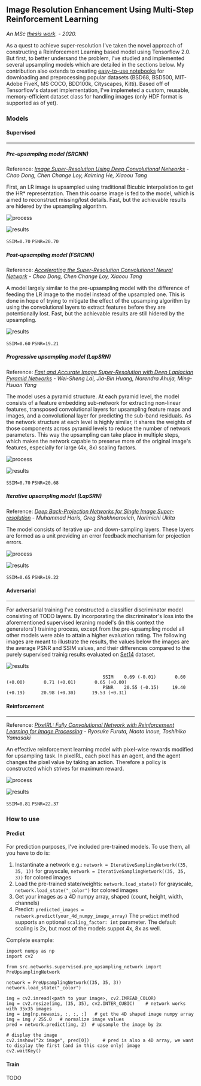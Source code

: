 ## Image Resolution Enhancement Using Multi-Step Reinforcement Learning 
_An MSc [thesis work](https://github.com/nyikovicsmate/thesis/blob/master/documentation/thesis_description.pdf "thesis description"). - 2020._  

As a quest to achieve super-resolution I've taken the novel approach of constructing a Reinforcement Learning 
based model using Tensorflow 2.0. But first, to better undersand the problem, I've studied and implemented 
several upsampling models which are detailed in the sections below. My contribution also extends to creating 
[easy-to-use notebooks](https://github.com/nyikovicsmate/thesis/tree/master/utils/datasets)
for downloading and preprocessing popular datasets (BSD68, BSD500, MIT-Adobe FiveK, MS COCO, BDD100k, Cityscapes, Kitti).
Based off of Tensorflow's dataset implementation, I've implemeted a custom, reusable, memory-efficient dataset class for
handling images (only HDF format is supported as of yet).

### Models

#### Supervised

---

##### Pre-upsampling model (SRCNN)

Reference: _[Image Super-Resolution Using Deep
Convolutional Networks](https://arxiv.org/abs/1501.00092) - Chao Dong, Chen Change Loy, Kaiming He, Xiaoou Tang_

First, an LR image is upsampled using traditional Bicubic interpolation to get the HR* representation. Then this coarse 
image is fed to the model, which is aimed to reconstruct missing/lost details. Fast, but the achievable results are 
hidered by the upsampling algorithm.
 
![process](https://raw.githubusercontent.com/nyikovicsmate/thesis/master/documentation/img/pre0.png)

![results](https://raw.githubusercontent.com/nyikovicsmate/thesis/master/documentation/img/pre_r.png)

`SSIM=0.70`
`PSNR=20.70`

##### Post-upsampling model (FSRCNN)

Reference: _[Accelerating the Super-Resolution Convolutional Neural Network](https://arxiv.org/abs/1608.00367) - Chao Dong, Chen Change Loy, Xiaoou Tang_

A model largely similar to the pre-upsampling model with the difference of feeding the LR image to the model instead 
of the upsampled one. This is done in hope of trying to mitigate the effect of the upsamping algorithm by using the 
convolutional layers to extract features before they are potentionally lost. Fast, but the achievable results are 
still hidered by the upsampling.

![results](https://raw.githubusercontent.com/nyikovicsmate/thesis/master/documentation/img/post_r.png)

`SSIM=0.60`
`PSNR=19.21`

##### Progressive upsampling model (LapSRN)

Reference: _[Fast and Accurate Image Super-Resolution with
Deep Laplacian Pyramid Networks](https://arxiv.org/abs/1710.01992) - Wei-Sheng Lai, Jia-Bin Huang, Narendra Ahuja, Ming-Hsuan Yang_

The model uses a pyramid structure. At each pyramid level, the model consists of a feature embedding sub-network for 
extracting non-linear features, transposed convolutional layers for upsampling feature maps and images, and a 
convolutional layer for predicting the sub-band residuals. As the network structure at each level is highly similar, 
it shares the weights of those components across pyramid levels to reduce the number of network parameters. This way 
the upsampling can take place in multiple steps, which makes the network capable to preserve more of the original image's
features, especially for large (4x, 8x) scaling factors. 

![process](https://raw.githubusercontent.com/nyikovicsmate/thesis/master/documentation/img/prog0.png)

![results](https://raw.githubusercontent.com/nyikovicsmate/thesis/master/documentation/img/prog_r.png)

`SSIM=0.70`
`PSNR=20.68`

##### Iterative upsampling model (LapSRN)

Reference: _[Deep Back-Projection Networks for Single Image Super-resolution](https://arxiv.org/abs/1904.05677) - Muhammad Haris, Greg Shakhnarovich, Norimichi Ukita_

The model consists of iterative up- and down-sampling layers. These layers are formed as a unit providing an error 
feedback mechanism for projection errors. 

![process](https://raw.githubusercontent.com/nyikovicsmate/thesis/master/documentation/img/iter0.png)

![results](https://raw.githubusercontent.com/nyikovicsmate/thesis/master/documentation/img/iter_r.png)


`SSIM=0.65`
`PSNR=19.22`

#### Adversarial

---

For adversarial training I've constructed a classifier discriminator model consisting of TODO layers. 
By incorporating the discriminator's loss into the aforementioned supervised leraning model's (in this context the 
generators') training process, except from the pre-upsampling model all other models were able to attain a higher 
evaluation rating. The following images are meant to illustrate the results, the values below the images are the 
average PSNR and SSIM values, and their differences compared to the purely supervised trainig results evaluated 
on [Set14](https://github.com/cszn/IRCNN/tree/master/testsets/Set14) dataset. 

![results](https://raw.githubusercontent.com/nyikovicsmate/thesis/master/documentation/img/ad_r.png)

```
                                    SSIM    0.69 (-0.01)       0.60 (+0.00)       0.71 (+0.01)       0.65 (+0.00)
                                    PSNR    20.55 (-0.15)     19.40 (+0.19)      20.98 (+0.30)      19.53 (+0.31)
```



#### Reinforcement

---

Reference: _[PixelRL: Fully Convolutional Network with Reinforcement Learning for Image Processing](https://arxiv.org/abs/1912.07190) - Ryosuke Furuta, Naoto Inoue, Toshihiko Yamasaki_    

An effective reinforcement learning model with pixel-wise rewards modified for upsampling task. In pixelRL, each pixel 
has an agent, and the agent changes the pixel value by taking an action. Therefore a policy is constructed which 
strives for maximum reward.

![process](https://raw.githubusercontent.com/nyikovicsmate/thesis/master/documentation/img/reinf0.png)

![results](https://raw.githubusercontent.com/nyikovicsmate/thesis/master/documentation/img/reinf_r.png)

`SSIM=0.81`
`PSNR=22.37`

### How to use

#### Predict

For prediction purposes, I've included pre-trained models. To use them, all you have to do is:
1. Instantinate a network e.g.: `network = IterativeSamplingNetwork((35, 35, 1))` for grayscale, `network = IterativeSamplingNetwork((35, 35, 3))` for colored images
2. Load the pre-trained state/weights: `network.load_state()` for grayscale, `network.load_state("_color")` for colored images
3. Get your images as a 4D numpy array, shaped (count, height, width, channels)
4. Predict: `predicted_images = network.predict(your_4d_numpy_image_array)` The `predict` method supports an optional `scaling_factor: int` parameter. The default scaling is 2x, but most of the models suppot 4x, 8x as well.  

Complete example:

```
import numpy as np
import cv2

from src.networks.supervised.pre_upsampling_network import PreUpsamplingNetwork

network = PreUpsamplingNetwork((35, 35, 3))
network.load_state("_color")

img = cv2.imread(<path to your image>, cv2.IMREAD_COLOR)
img = cv2.resize(img, (35, 35), cv2.INTER_CUBIC)    # network works with 35x35 images
img = img[np.newaxis, :, :, :]   # get the 4D shaped image numpy array
img = img / 255.0	# normalize image values
pred = network.predict(img, 2)  # upsample the image by 2x

# display the image
cv2.imshow("2x image", pred[0])     # pred is also a 4D array, we want to display the first (and in this case only) image
cv2.waitKey()
```

#### Train

 TODO